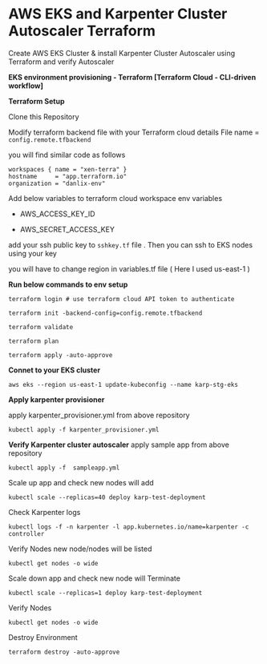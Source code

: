 # AWS EKS and Karpenter Cluster Autoscaler Terraform

Create AWS EKS Cluster & install Karpenter Cluster Autoscaler using Terraform and verify Autoscaler 

**EKS environment provisioning - Terraform [Terraform Cloud - CLI-driven workflow]**

**Terraform Setup**

Clone this Repository 

Modify terraform backend file with your Terraform cloud details
File name =  `config.remote.tfbackend`

you will find similar code as follows
```
workspaces { name = "xen-terra" }
hostname     = "app.terraform.io"
organization = "danlix-env"
```


Add below variables to terraform cloud workspace env variables

- AWS_ACCESS_KEY_ID 

- AWS_SECRET_ACCESS_KEY



add your ssh public key to `sshkey.tf` file . Then you can ssh to EKS nodes using your key

you will have to change region in variables.tf file ( Here I used us-east-1 ) 


**Run below commands to env setup**
```
terraform login # use terraform cloud API token to authenticate

terraform init -backend-config=config.remote.tfbackend

terraform validate

terraform plan

terraform apply -auto-approve
```


**Connet to your EKS cluster**
```
aws eks --region us-east-1 update-kubeconfig --name karp-stg-eks
```

**Apply karpenter provisioner**

apply karpenter_provisioner.yml from above repository

```
kubectl apply -f karpenter_provisioner.yml
```

**Verify Karpenter cluster autoscaler**
apply sample app from above repository

```
kubectl apply -f  sampleapp.yml
```

Scale up app and check new nodes will add
```
kubectl scale --replicas=40 deploy karp-test-deployment
```
Check Karpenter logs
```
kubectl logs -f -n karpenter -l app.kubernetes.io/name=karpenter -c controller
```
Verify Nodes
new node/nodes will be listed 
```
kubectl get nodes -o wide
```
Scale down app and check new node will Terminate
```
kubectl scale --replicas=1 deploy karp-test-deployment
```

Verify Nodes
```
kubectl get nodes -o wide
```

Destroy Environment 
```
terraform destroy -auto-approve 
```